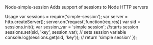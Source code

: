 Node-simple-sessionAdds support of sessions to Node HTTP serversUsagevar sessions = require('simple-session');var server = http.createServer();server.on('request',function(req,res){		var sid = sessions.init();		var session_var = 'simple session'; //starts session		sessions.set(sid, 'key', session_var); // sets session variable		console.log(sessions.get(sid, 'key')); // return 'simple session'	});